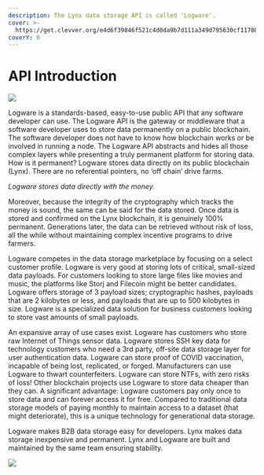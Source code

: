 ```yaml
---
description: The Lynx data storage API is called 'Logware'.
cover: >-
  https://get.clevver.org/e4d6f39846f521c4d0da9b7d111a349d795630cf117088cdbd35e2ae7eaca653.png
coverY: 0
---
```


# API Introduction

![](../../.gitbook/assets/Logware\_Logo\_HorizTag\_1200px.png)

Logware is a standards-based, easy-to-use public API that any software developer can use. The Logware API is the gateway or middleware that a software developer uses to store data permanently on a public blockchain. The software developer does not have to know how blockchain works or be involved in running a node. The Logware API abstracts and hides all those complex layers while presenting a truly permanent platform for storing data. How is it permanent? Logware stores data directly on its public blockchain (Lynx). There are no referential pointers, no ‘off chain’ drive farms.

_Logware stores data directly with the money._

Moreover, because the integrity of the cryptography which tracks the money is sound, the same can be said for the data stored. Once data is stored and confirmed on the Lynx blockchain, it is genuinely 100% permanent. Generations later, the data can be retrieved without risk of loss, all the while without maintaining complex incentive programs to drive farmers.

Logware competes in the data storage marketplace by focusing on a select customer profile. Logware is very good at storing lots of critical, small-sized data payloads. For customers looking to store large files like movies and music, the platforms like Storj and Filecoin might be better candidates. Logware offers storage of 3 payload sizes; cryptographic hashes, payloads that are 2 kilobytes or less, and payloads that are up to 500 kilobytes in size. Logware is a specialized data solution for business customers looking to store vast amounts of small payloads.

An expansive array of use cases exist. Logware has customers who store raw Internet of Things sensor data. Logware stores SSH key data for technology customers who need a 3rd party, off-site data storage layer for user authentication data. Logware can store proof of COVID vaccination, incapable of being lost, replicated, or forged. Manufacturers can use Logware to thwart counterfeiters. Logware can store NTFs, with zero risks of loss! Other blockchain projects use Logware to store data cheaper than they can. A significant advantage: Logware customers pay only once to store data and can forever access it for free. Compared to traditional data storage models of paying monthly to maintain access to a dataset (that might deteriorate), this is a unique technology for generational data storage.

Logware makes B2B data storage easy for developers. Lynx makes data storage inexpensive and permanent. Lynx and Logware are built and maintained by the same team ensuring stability.

![](../../.gitbook/assets/LYNX\_CMYK\_3COLOR\_LOCKUP\_HORIZ.png)

